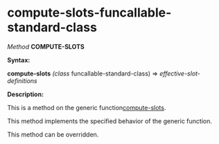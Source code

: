 compute-slots-funcallable-standard-class
========================================

*Method* **COMPUTE-SLOTS**

**Syntax:**

**compute-slots** *(class* funcallable-standard-class) => *effective-slot-definitions*

**Description:**

This is a method on the generic function[compute-slots](/docs/meta-object-protocol/compute-slots).

This method implements the specified behavior of the generic function.

This method can be overridden.
